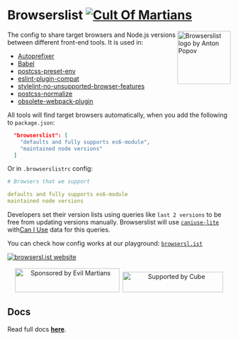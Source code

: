 # Browserslist [![Cult Of Martians][cult-img]][cult]

<img width="120" height="120" alt="Browserslist logo by Anton Popov"
src="https://browsersl.ist/logo.svg" align="right">

The config to share target browsers and Node.js versions between different
front-end tools. It is used in:

* [Autoprefixer]
* [Babel]
* [postcss-preset-env]
* [eslint-plugin-compat]
* [stylelint-no-unsupported-browser-features]
* [postcss-normalize]
* [obsolete-webpack-plugin]

All tools will find target browsers automatically,
when you add the following to `package.json`:

```json
  "browserslist": [
    "defaults and fully supports es6-module",
    "maintained node versions"
  ]
```

Or in `.browserslistrc` config:

```yaml
# Browsers that we support

defaults and fully supports es6-module
maintained node versions
```

Developers set their version lists using queries like `last 2 versions`
to be free from updating versions manually.
Browserslist will use [`caniuse-lite`] with[Can I Use] data for this queries.

You can check how config works at our playground: [`browsersl.ist`](https://browsersl.ist/)

<a href="https://browsersl.ist/">
  <img src="/img/screenshot.webp" alt="browsersl.ist website">
</a>

<br>
<br>
<div align="center">
  <a href="https://evilmartians.com/?utm_source=browserslist"><img src="https://evilmartians.com/badges/sponsored-by-evil-martians.svg" alt="Sponsored by Evil Martians" width="236" height="54"></a>  <a href="https://cube.dev/?ref=eco-browserslist-github"><img src="https://user-images.githubusercontent.com/986756/154330861-d79ab8ec-aacb-4af8-9e17-1b28f1eccb01.svg" alt="Supported by Cube" width="227" height="46"></a>
</div>

[stylelint-no-unsupported-browser-features]: https://github.com/ismay/stylelint-no-unsupported-browser-features

[obsolete-webpack-plugin]:                   https://github.com/ElemeFE/obsolete-webpack-plugin

[eslint-plugin-compat]:                      https://github.com/amilajack/eslint-plugin-compat

[Browserslist Example]:                      https://github.com/browserslist/browserslist-example

[postcss-preset-env]:                        https://github.com/csstools/postcss-plugins/tree/main/plugin-packs/postcss-preset-env

[postcss-normalize]:                         https://github.com/csstools/postcss-normalize

[`browsersl.ist`]:                           https://browsersl.ist/

[`caniuse-lite`]:                            https://github.com/ben-eb/caniuse-lite

[Autoprefixer]:                              https://github.com/postcss/autoprefixer

[Can I Use]:                                 https://caniuse.com/

[Babel]:                                     https://github.com/babel/babel/tree/master/packages/babel-preset-env

[cult-img]: https://cultofmartians.com/assets/badges/badge.svg

[cult]: https://cultofmartians.com/done.html

## Docs

Read full docs **[here](https://github.com/browserslist/browserslist#readme)**.
